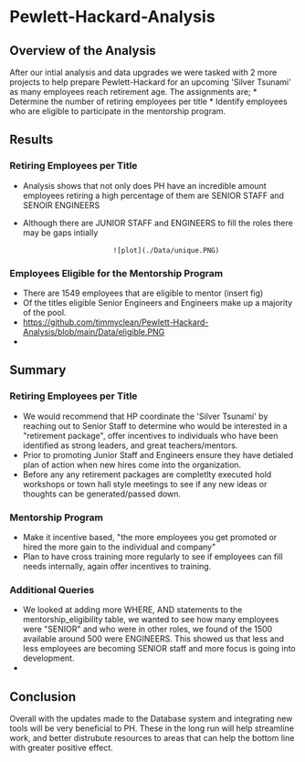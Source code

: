 # Pewlett-Hackard-Analysis
## Overview of the Analysis
After our intial analysis and data upgrades we were tasked with 2 more projects to help prepare Pewlett-Hackard for an upcoming 'Silver Tsunami' as many employees reach retirement age. The assignments are;
    * Determine the number of retiring employees per title
    * Identify employees who are eligible to participate in the mentorship program.

## Results

### Retiring Employees per Title
  - Analysis shows that not only does PH have an incredible amount employees retiring a 
    high percentage of them are SENIOR STAFF and SENOIR ENGINEERS                                                                                   
  - Although there are JUNIOR STAFF and ENGINEERS to fill the roles there may be gaps intially
                              
                              ![plot](./Data/unique.PNG) 
  
  
### Employees Eligible for the Mentorship Program
  - There are 1549 employees that are eligible to mentor (insert fig) 
  - Of the titles eligible Senior Engineers and Engineers make up a majority of the pool. 
  - https://github.com/timmyclean/Pewlett-Hackard-Analysis/blob/main/Data/eligible.PNG
  -
## Summary

### Retiring Employees per Title
  - We would recommend that HP coordinate the 'Silver Tsunami' by reaching out to 
  Senior Staff to determine who would be interested in a "retirement package", 
  offer incentives to individuals who have been identified as strong leaders, and great teachers/mentors. 
  - Prior to promoting Junior Staff and Engineers ensure they have detialed
  plan of action when new hires come into the organization. 
  - Before any any retirement packages are completlty executed hold workshops or
  town hall style meetings to see if any new ideas or thoughts can be generated/passed down.
### Mentorship Program
  - Make it incentive based, "the more employees you get promoted or hired the more gain to the individual and company" 
  - Plan to have cross training more regularly to see if employees can fill needs internally, again offer incentives to training. 
### Additional Queries
  - We looked at adding more WHERE, AND statements to the mentorship_eligibility table, we wanted to see how many employees were "SENIOR" and who were in other roles, we found of the 1500 available around 500 were ENGINEERS. This showed us that less and less employees are becoming SENIOR staff and more focus is going into development. 
  - 
  
## Conclusion
Overall with the updates made to the Database system and integrating new tools will be very beneficial to PH. These in the long run will help streamline work, and better distrubute resources to areas that can help the bottom line with greater positive effect.
